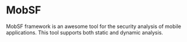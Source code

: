 # MobSF
MobSF framework is an awesome tool for the security analysis of mobile applications. This tool supports both static and dynamic analysis.

